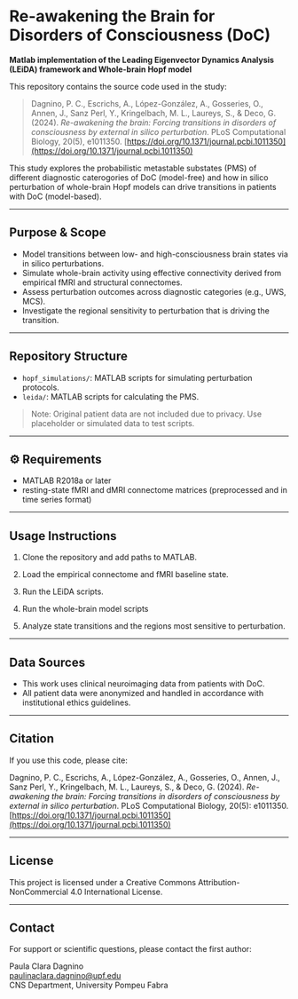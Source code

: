 # Re-awakening the Brain for Disorders of Consciousness (DoC)

**Matlab implementation of the Leading Eigenvector Dynamics Analysis (LEiDA) framework and Whole-brain Hopf model**

This repository contains the source code used in the study:

> Dagnino, P. C., Escrichs, A., López-González, A., Gosseries, O., Annen, J., Sanz Perl, Y., Kringelbach, M. L., Laureys, S., & Deco, G. (2024). *Re-awakening the brain: Forcing transitions in disorders of consciousness by external in silico perturbation*. PLoS Computational Biology, 20(5), e1011350. [https://doi.org/10.1371/journal.pcbi.1011350](https://doi.org/10.1371/journal.pcbi.1011350)

This study explores the probabilistic metastable substates (PMS) of different diagnostic caterogories of DoC (model-free) and how in silico perturbation of whole-brain Hopf models can drive transitions in patients with DoC (model-based).

---

## Purpose & Scope

- Model transitions between low- and high-consciousness brain states via in silico perturbations.
- Simulate whole-brain activity using effective connectivity derived from empirical fMRI and structural connectomes.
- Assess perturbation outcomes across diagnostic categories (e.g., UWS, MCS).
- Investigate the regional sensitivity to perturbation that is driving the transition.

---

## Repository Structure

- `hopf_simulations/`: MATLAB scripts for simulating perturbation protocols.
- `leida/`: MATLAB scripts for calculating the PMS.

> Note: Original patient data are not included due to privacy. Use placeholder or simulated data to test scripts.

---

## ⚙️ Requirements

- MATLAB R2018a or later
- resting-state fMRI and dMRI connectome matrices (preprocessed and in time series format)


---

## Usage Instructions

1. Clone the repository and add paths to MATLAB.

2. Load the empirical connectome and fMRI baseline state.

3. Run the LEiDA scripts.

4. Run the whole-brain model scripts

5. Analyze state transitions and the regions most sensitive to perturbation.

---

## Data Sources

- This work uses clinical neuroimaging data from patients with DoC.
- All patient data were anonymized and handled in accordance with institutional ethics guidelines.

---

## Citation

If you use this code, please cite:

Dagnino, P. C., Escrichs, A., López-González, A., Gosseries, O., Annen, J., Sanz Perl, Y., Kringelbach, M. L., Laureys, S., & Deco, G. (2024). *Re-awakening the brain: Forcing transitions in disorders of consciousness by external in silico perturbation*. PLoS Computational Biology, 20(5): e1011350. [https://doi.org/10.1371/journal.pcbi.1011350](https://doi.org/10.1371/journal.pcbi.1011350)

---

## License

This project is licensed under a Creative Commons Attribution-NonCommercial 4.0 International License.

---

## Contact

For support or scientific questions, please contact the first author:

Paula Clara Dagnino\
[paulinaclara.dagnino@upf.edu](mailto\:paulinaclara.dagnino@upf.edu)\
CNS Department, University Pompeu Fabra

